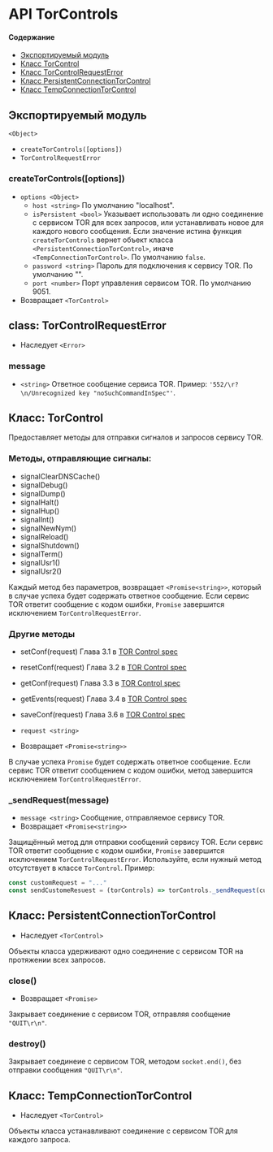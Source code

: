 ﻿# API TorControls

####  Содержание

- [Экспортируемый модуль](#экспортируемый-модуль)
- [Класс TorControl](#torcontrol)
- [Класс TorControlRequestError](#torcontrolrequestexeption)
- [Класс PersistentConnectionTorControl](#persistentconnectiontorcontrol)
- [Класс TempConnectionTorControl](#tempconnectiontorcontrol)

## Экспортируемый модуль

`<Object>`
- `createTorControls([options])`
- `TorControlRequestError`

### createTorControls([options])

- `options <Object>`
    - `host <string>` По умолчанию "localhost".
    - `isPersistent <bool>`
Указывает использовать ли одно соединение с сервисом TOR для всех запросов, или устанавливать новое для каждого нового сообщения.
Если значение истина функция `createTorControls` вернет объект класса `<PersistentConnectionTorControl>`, иначе
`<TempConnectionTorControl>`. По умолчанию `false`.
    - `password <string>` Пароль для подключения к сервису TOR. По умолчанию "".
    - `port <number>` Порт управления сервисом TOR. По умолчанию 9051.
- Возвращает `<TorControl>`

## class: TorControlRequestError

- Наследует `<Error>`

### message

- `<string>` Ответное сообщение сервиса TOR. Пример: `'552/\r?\n/Unrecognized key "noSuchCommandInSpec"'`.

## Класс: TorControl

Предоставляет методы для отправки сигналов и запросов сервису TOR.

### Методы, отправляющие сигналы:

- signalClearDNSCache()
- signalDebug()
- signalDump()
- signalHalt()
- signalHup()
- signalInt()
- signalNewNym()
- signalReload()
- signalShutdown()
- signalTerm()
- signalUsr1()
- signalUsr2()

Каждый метод без параметров, возвращает `<Promise<string>>`, который в случае успеха будет содержать ответное
сообщение. Если сервис TOR ответит сообщение с кодом ошибки, `Promise` завершится исключением
`TorControlRequestError`.

### Другие методы

- setConf(request) Глава 3.1 в [TOR Control spec]
- resetConf(request) Глава 3.2 в [TOR Control spec]
- getConf(request) Глава 3.3 в [TOR Control spec]
- getEvents(request) Глава 3.4 в [TOR Control spec]
- saveConf(request) Глава 3.6 в [TOR Control spec]

- `request <string>`
- Возвращает `<Promise<string>>`

В случае успеха `Promise` будет содержать ответное сообщение.
Если сервис TOR ответит сообщением с кодом ошибки, метод завершится исключением `TorControlRequestError`.

### _sendRequest(message)

- `message <string>` Сообщение, отправляемое сервису TOR.
- Возвращает `<Promise<string>>`

Защищённый метод для отправки сообщений сервису TOR. Если сервис TOR ответит сообщение с кодом ошибки,
`Promise` завершится исключением `TorControlRequestError`. Используйте, если нужный метод отсутствует в классе
`TorControl`.
Пример:

```js
const customRequest = "..."
const sendCustomeResuest = (torControls) => torControls._sendRequest(customRequest)
```

## Класс: PersistentConnectionTorControl

- Наследует `<TorControl>`

Объекты класса удерживают одно соединение с сервисом TOR на протяжении всех запросов.

### close()

- Возвращает `<Promise>`

Закрывает соединение с сервисом TOR, отправляя сообщение `"QUIT\r\n"`.

### destroy()

Закрывает соединеие с сервисом TOR, методом `socket.end()`, без отправки сообщения `"QUIT\r\n"`.

## Класс: TempConnectionTorControl

- Наследует `<TorControl>`

Объекты класса устанавливают соединение с сервисом TOR для каждого запроса.

[TOR Control spec]: https://github.com/torproject/torspec/blob/main/control-spec.txt
